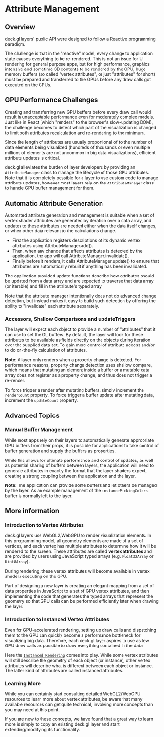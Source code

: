 # Attribute Management

## Overview

deck.gl layers' public API were designed to follow a Reactive programming
paradigm.

The challenge is that in the "reactive" model, every change to application state causes everything to be re-rendered. This is not an issue for UI rendering for general purpose apps, but for high performance, graphics intensive and sometime 3D contents to be rendered by the GPU, huge memory buffers (so called "vertex attributes", or just "attributes" for short) must be prepared and transferred to the GPUs before any draw calls got executed on the GPUs.


## GPU Performance Challenges

Creating and transferring new GPU buffers before every draw call would result in unacceptable performance even for moderately complex models. Just like in React (which "renders" to the browser's slow-updating DOM), the challenge becomes to detect which part of the visualization is changed to limit both attributes recalculation and re-rendering to the minimum.

Since the length of attributes are usually proportional of to the number of data elements being visualized (hundreds of thousands or even multiple millions of elements are not uncommon in big data visualizations), efficient attribute updates is critical.

deck.gl alleviates the burden of layer developers by providing an `AttributeManager` class to manage the lifecycle of those GPU attributes. Note that it is completely possible for a layer to use custom code to manage attribute updates, however most layers rely on the `AttributeManager` class to handle GPU buffer management for them.


## Automatic Attribute Generation

Automated attribute generation and management is suitable when a set of vertex shader attributes are generated by iteration over a data array, and updates to these attributes are needed either when the data itself changes, or when other data relevant to the calculations change.

* First the application registers descriptions of its dynamic vertex attributes using AttributeManager.add().
* Then, when any change that affects attributes is detected by the application, the app will call AttributeManager.invalidate().
* Finally before it renders, it calls AttributeManager.update() to ensure that attributes are automatically rebuilt if anything has been invalidated.

The application provided update functions describe how attributes should be updated from a data array and are expected to traverse that data array (or iterable) and fill in the attribute's typed array.

Note that the attribute manager intentionally does not do advanced change detection, but instead makes it easy to build such detection by offering the ability to "invalidate" each attribute separately.


### Accessors, Shallow Comparisons and updateTriggers

The layer will expect each object to provide a number of "attributes" that it can use to set the GL buffers. By default, the layer will look for these attributes to be available as fields directly on the objects during iteration over the supplied data set. To gain more control of attribute access and/or to do on-the-fly calculation of attributes.

**Note**: A layer only renders when a property change is detected. For performance reasons, property change detection uses shallow compare, which means that mutating an element inside a buffer or a mutable data array does not register as a property change, and thus does not trigger a re-render.

To force trigger a render after mutating buffers, simply increment the `renderCount` property. To force trigger a buffer update after mutating data, increment the `updateCount` property.


## Advanced Topics

### Manual Buffer Management

While most apps rely on their layers to automatically generate appropriate GPU buffers from their props, it is possible for applications to take control of buffer generation and supply the buffers as properties.

While this allows for ultimate performance and control of updates, as well as potential sharing of buffers between layers, the application will need to generate attributes in exactly the format that the layer shaders expect, creating a strong coupling between the application and the layer.

**Note:** The application can provide some buffers and let others be managed by the layer. As an example management of the `instancePickingColors` buffer is normally left to the layer.


## More information

### Introduction to Vertex Attributes

deck.gl layers use WebGL2/WebGPU to render visualization elements. In this programming model, all geometry elements are made of a set of vertices, and each vertex has multiple attributes to determine how it will be rendered to the screen. These attributes are called **vertex attributes** and are provided by users using JavaScript typed arrays (e.g. `Float32Array` or `Uint8Array`).

During rendering, these vertex attributes will become available in vertex shaders executing on the GPU.

Part of designing a new layer is creating an elegant mapping from a set of data properties in JavaScript to a set of GPU vertex attributes, and then implementing the code that generates the typed arrays that represent the geometry so that GPU calls can be performed efficiently later when drawing the layer.


### Introduction to Instanced Vertex Attributes

Even for GPU-accelerated rendering, setting up draw calls and dispatching them to the GPU can quickly become a performance bottleneck for visualizing big data. Therefore, each deck.gl layer aspires to use as few GPU draw calls as possible to draw everything contained in the data.

Here the [`Instanced Rendering`](https://developer.mozilla.org/en-US/docs/Web/API/WebGL2RenderingContext/drawArraysInstanced) comes into play. While some vertex attributes will still describe the geometry of each object (or instance), other vertex attributes will describe what is different between each object or instance. The latter kind of attributes are called instanced attributes.


### Learning More

While you can certainly start consulting detailed WebGL2/WebGPU resources to learn more about vertex attributes, be aware that many available resources can get quite technical, involving more concepts than you may need at this point.

If you are new to these concepts, we have found that a great way to learn more is simply to copy an existing deck.gl layer and start extending/modifying its functionality.
